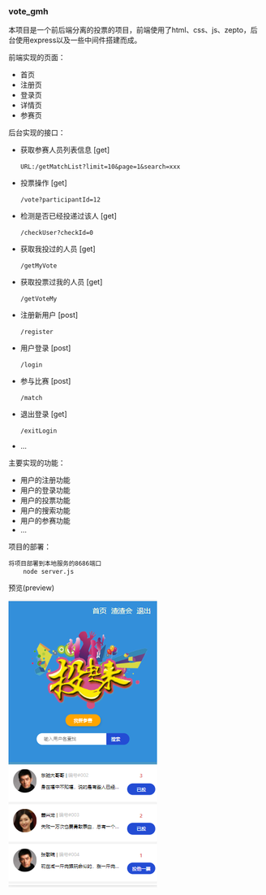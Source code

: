 ### vote_gmh

本项目是一个前后端分离的投票的项目，前端使用了html、css、js、zepto，后台使用express以及一些中间件搭建而成。

前端实现的页面：

- 首页
- 注册页
- 登录页
- 详情页
- 参赛页

后台实现的接口：

- 获取参赛人员列表信息 [get]

  `URL:/getMatchList?limit=10&page=1&search=xxx`

- 投票操作 [get]

  `/vote?participantId=12`

- 检测是否已经投递过该人 [get]

  `/checkUser?checkId=0`

- 获取我投过的人员 [get]

  `/getMyVote`

- 获取投票过我的人员 [get]

  `/getVoteMy`

- 注册新用户 [post]

  `/register`

- 用户登录 [post]

  `/login`

- 参与比赛 [post]

  `/match`

- 退出登录 [get]

  `/exitLogin`

- ...

主要实现的功能：

- 用户的注册功能
- 用户的登录功能
- 用户的投票功能
- 用户的搜索功能
- 用户的参赛功能
- ...

项目的部署：

```
将项目部署到本地服务的8686端口
	node server.js
```

预览(preview)

![](.\preview\首页.png)


